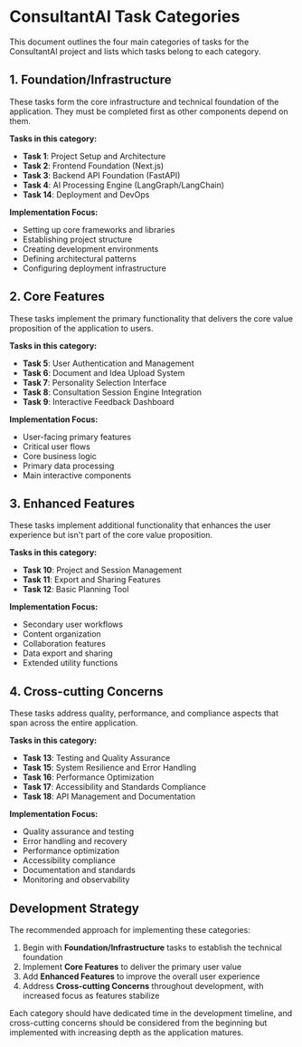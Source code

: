 # ConsultantAI Task Categories

This document outlines the four main categories of tasks for the ConsultantAI project and lists which tasks belong to each category.

## 1. Foundation/Infrastructure

These tasks form the core infrastructure and technical foundation of the application. They must be completed first as other components depend on them.

**Tasks in this category:**
- **Task 1**: Project Setup and Architecture
- **Task 2**: Frontend Foundation (Next.js)
- **Task 3**: Backend API Foundation (FastAPI)
- **Task 4**: AI Processing Engine (LangGraph/LangChain)
- **Task 14**: Deployment and DevOps

**Implementation Focus:**
- Setting up core frameworks and libraries
- Establishing project structure
- Creating development environments
- Defining architectural patterns
- Configuring deployment infrastructure

## 2. Core Features

These tasks implement the primary functionality that delivers the core value proposition of the application to users.

**Tasks in this category:**
- **Task 5**: User Authentication and Management
- **Task 6**: Document and Idea Upload System
- **Task 7**: Personality Selection Interface
- **Task 8**: Consultation Session Engine Integration
- **Task 9**: Interactive Feedback Dashboard

**Implementation Focus:**
- User-facing primary features
- Critical user flows
- Core business logic
- Primary data processing
- Main interactive components

## 3. Enhanced Features

These tasks implement additional functionality that enhances the user experience but isn't part of the core value proposition.

**Tasks in this category:**
- **Task 10**: Project and Session Management
- **Task 11**: Export and Sharing Features
- **Task 12**: Basic Planning Tool

**Implementation Focus:**
- Secondary user workflows
- Content organization
- Collaboration features
- Data export and sharing
- Extended utility functions

## 4. Cross-cutting Concerns

These tasks address quality, performance, and compliance aspects that span across the entire application.

**Tasks in this category:**
- **Task 13**: Testing and Quality Assurance
- **Task 15**: System Resilience and Error Handling
- **Task 16**: Performance Optimization
- **Task 17**: Accessibility and Standards Compliance
- **Task 18**: API Management and Documentation

**Implementation Focus:**
- Quality assurance and testing
- Error handling and recovery
- Performance optimization
- Accessibility compliance
- Documentation and standards
- Monitoring and observability

## Development Strategy

The recommended approach for implementing these categories:

1. Begin with **Foundation/Infrastructure** tasks to establish the technical foundation
2. Implement **Core Features** to deliver the primary user value
3. Add **Enhanced Features** to improve the overall user experience
4. Address **Cross-cutting Concerns** throughout development, with increased focus as features stabilize

Each category should have dedicated time in the development timeline, and cross-cutting concerns should be considered from the beginning but implemented with increasing depth as the application matures. 